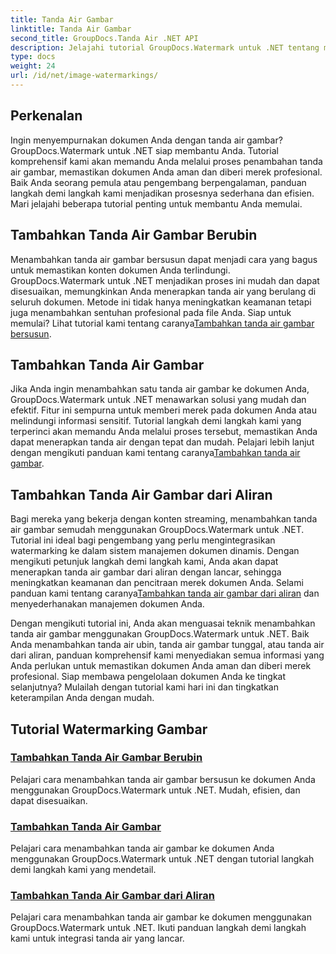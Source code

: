 ```yaml
---
title: Tanda Air Gambar
linktitle: Tanda Air Gambar
second_title: GroupDocs.Tanda Air .NET API
description: Jelajahi tutorial GroupDocs.Watermark untuk .NET tentang menambahkan tanda air gambar. Pelajari metode langkah demi langkah untuk meningkatkan keamanan dan pencitraan merek dokumen Anda.
type: docs
weight: 24
url: /id/net/image-watermarkings/
---
```

## Perkenalan

Ingin menyempurnakan dokumen Anda dengan tanda air gambar? GroupDocs.Watermark untuk .NET siap membantu Anda. Tutorial komprehensif kami akan memandu Anda melalui proses penambahan tanda air gambar, memastikan dokumen Anda aman dan diberi merek profesional. Baik Anda seorang pemula atau pengembang berpengalaman, panduan langkah demi langkah kami menjadikan prosesnya sederhana dan efisien. Mari jelajahi beberapa tutorial penting untuk membantu Anda memulai.

## Tambahkan Tanda Air Gambar Berubin
Menambahkan tanda air gambar bersusun dapat menjadi cara yang bagus untuk memastikan konten dokumen Anda terlindungi. GroupDocs.Watermark untuk .NET menjadikan proses ini mudah dan dapat disesuaikan, memungkinkan Anda menerapkan tanda air yang berulang di seluruh dokumen. Metode ini tidak hanya meningkatkan keamanan tetapi juga menambahkan sentuhan profesional pada file Anda. Siap untuk memulai? Lihat tutorial kami tentang caranya[Tambahkan tanda air gambar bersusun](./add-tiled-image-watermark/).

## Tambahkan Tanda Air Gambar
 Jika Anda ingin menambahkan satu tanda air gambar ke dokumen Anda, GroupDocs.Watermark untuk .NET menawarkan solusi yang mudah dan efektif. Fitur ini sempurna untuk memberi merek pada dokumen Anda atau melindungi informasi sensitif. Tutorial langkah demi langkah kami yang terperinci akan memandu Anda melalui proses tersebut, memastikan Anda dapat menerapkan tanda air dengan tepat dan mudah. Pelajari lebih lanjut dengan mengikuti panduan kami tentang caranya[Tambahkan tanda air gambar](./add-image-watermark/).

## Tambahkan Tanda Air Gambar dari Aliran
Bagi mereka yang bekerja dengan konten streaming, menambahkan tanda air gambar semudah menggunakan GroupDocs.Watermark untuk .NET. Tutorial ini ideal bagi pengembang yang perlu mengintegrasikan watermarking ke dalam sistem manajemen dokumen dinamis. Dengan mengikuti petunjuk langkah demi langkah kami, Anda akan dapat menerapkan tanda air gambar dari aliran dengan lancar, sehingga meningkatkan keamanan dan pencitraan merek dokumen Anda. Selami panduan kami tentang caranya[Tambahkan tanda air gambar dari aliran](./add-image-watermark-from-stream/) dan menyederhanakan manajemen dokumen Anda.

Dengan mengikuti tutorial ini, Anda akan menguasai teknik menambahkan tanda air gambar menggunakan GroupDocs.Watermark untuk .NET. Baik Anda menambahkan tanda air ubin, tanda air gambar tunggal, atau tanda air dari aliran, panduan komprehensif kami menyediakan semua informasi yang Anda perlukan untuk memastikan dokumen Anda aman dan diberi merek profesional. Siap membawa pengelolaan dokumen Anda ke tingkat selanjutnya? Mulailah dengan tutorial kami hari ini dan tingkatkan keterampilan Anda dengan mudah.

## Tutorial Watermarking Gambar
### [Tambahkan Tanda Air Gambar Berubin](./add-tiled-image-watermark/)
Pelajari cara menambahkan tanda air gambar bersusun ke dokumen Anda menggunakan GroupDocs.Watermark untuk .NET. Mudah, efisien, dan dapat disesuaikan.
### [Tambahkan Tanda Air Gambar](./add-image-watermark/)
Pelajari cara menambahkan tanda air gambar ke dokumen Anda menggunakan GroupDocs.Watermark untuk .NET dengan tutorial langkah demi langkah kami yang mendetail.
### [Tambahkan Tanda Air Gambar dari Aliran](./add-image-watermark-from-stream/)
Pelajari cara menambahkan tanda air gambar ke dokumen menggunakan GroupDocs.Watermark untuk .NET. Ikuti panduan langkah demi langkah kami untuk integrasi tanda air yang lancar.